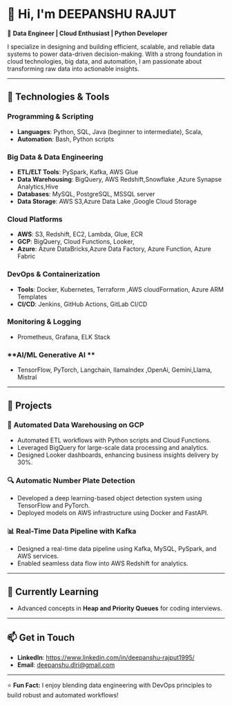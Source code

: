 # 👋 Hi, I'm  DEEPANSHU RAJUT  

🌟 **Data Engineer | Cloud Enthusiast | Python Developer**  

I specialize in designing and building efficient, scalable, and reliable data systems to power data-driven decision-making. With a strong foundation in cloud technologies, big data, and automation, I am passionate about transforming raw data into actionable insights.  

---

## 🔧 **Technologies & Tools**  

### **Programming & Scripting**  
- **Languages**: Python, SQL, Java (beginner to intermediate), Scala,  
- **Automation**: Bash, Python scripts  

### **Big Data & Data Engineering**  
- **ETL/ELT Tools**: PySpark, Kafka, AWS Glue  
- **Data Warehousing**: BigQuery, AWS Redshift,Snowflake ,Azure Synapse Analytics,Hive   
- **Databases**: MySQL, PostgreSQL, MSSQL server  
- **Data Storage**: AWS S3,Azure Data Lake ,Google Cloud Storage  

### **Cloud Platforms**  
- **AWS**: S3, Redshift, EC2, Lambda, Glue, ECR  
- **GCP**: BigQuery, Cloud Functions, Looker, 
- **Azure**: Azure DataBricks,Azure Data Factory, Azure    Function, Azure Fabric  

### **DevOps & Containerization**  
- **Tools**: Docker, Kubernetes, Terraform ,AWS cloudFormation, Azure ARM Templates 
- **CI/CD**: Jenkins, GitHub Actions, GitLab CI/CD  

### **Monitoring & Logging**  
- Prometheus, Grafana, ELK Stack  

### **AI/ML Generative AI **  
- TensorFlow, PyTorch, Langchain, llamaIndex ,OpenAi, Gemini,Llama, Mistral 

---

## 💼 **Projects**  

### 🚀 **Automated Data Warehousing on GCP**  
- Automated ETL workflows with Python scripts and Cloud Functions.  
- Leveraged BigQuery for large-scale data processing and analytics.  
- Designed Looker dashboards, enhancing business insights delivery by 30%.  

### 🔍 **Automatic Number Plate Detection**  
- Developed a deep learning-based object detection system using TensorFlow and PyTorch.  
- Deployed models on AWS infrastructure using Docker and FastAPI.  

### 📊 **Real-Time Data Pipeline with Kafka**  
- Designed a real-time data pipeline using Kafka, MySQL, PySpark, and AWS services.  
- Enabled seamless data flow into AWS Redshift for analytics.  

---

## 📘 **Currently Learning**  
- Advanced concepts in **Heap and Priority Queues** for coding interviews.  

---

## 📫 **Get in Touch**  

- **LinkedIn**: https://www.linkedin.com/in/deepanshu-rajput1995/  
- **Email**: deepanshu.dlri@gmail.com 
  

---

⭐ **Fun Fact:** I enjoy blending data engineering with DevOps principles to build robust and automated workflows!








